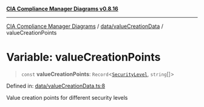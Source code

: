 [**CIA Compliance Manager Diagrams v0.8.16**](../../../README.md)

***

[CIA Compliance Manager Diagrams](../../../modules.md) / [data/valueCreationData](../README.md) / valueCreationPoints

# Variable: valueCreationPoints

> `const` **valueCreationPoints**: `Record`\<[`SecurityLevel`](../../../types/cia/type-aliases/SecurityLevel.md), `string`[]\>

Defined in: [data/valueCreationData.ts:8](https://github.com/Hack23/cia-compliance-manager/blob/96f4020424aba8c55d4fe94eddf596babc070968/src/data/valueCreationData.ts#L8)

Value creation points for different security levels

